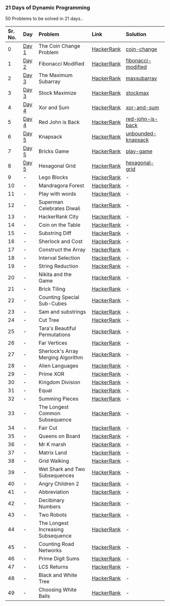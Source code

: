 ### 21 Days of Dynamic Programming

50 Problems to be solved in 21 days..

| Sr. No. | Day | Problem | Link | Solution |
| :--- | :--- | :--- | :--- | :--- |
| 0 | [Day 1](https://github.com/sanketd617/21DaysOfDP/tree/master/day-1) | The Coin Change Problem | [HackerRank](https://www.hackerrank.com/challenges/coin-change/problem) | [coin-change](https://github.com/sanketd617/21DaysOfDP/tree/master/day-1/coin-change) |
| 1 | [Day 2](https://github.com/sanketd617/21DaysOfDP/tree/master/day-2) | Fibonacci Modified | [HackerRank](https://www.hackerrank.com/challenges/fibonacci-modified/problem) | [fibonacci-modified](https://github.com/sanketd617/21DaysOfDP/tree/master/day-2/fibonacci-modified) |
| 2 | [Day 3](https://github.com/sanketd617/21DaysOfDP/tree/master/day-3) | The Maximum Subarray | [HackerRank](https://www.hackerrank.com/challenges/maxsubarray/problem) | [maxsubarray](https://github.com/sanketd617/21DaysOfDP/tree/master/day-3/maxsubarray) |
| 3 | [Day 3](https://github.com/sanketd617/21DaysOfDP/tree/master/day-3) | Stock Maximize | [HackerRank](https://www.hackerrank.com/challenges/stockmax/problem) | [stockmax](https://github.com/sanketd617/21DaysOfDP/tree/master/day-3/stockmax) |
| 4 | [Day 4](https://github.com/sanketd617/21DaysOfDP/tree/master/day-4) | Xor and Sum | [HackerRank](https://www.hackerrank.com/challenges/xor-and-sum/problem) | [xor-and-sum](https://github.com/sanketd617/21DaysOfDP/tree/master/day-4/xor-and-sum) |
| 5 | [Day 4](https://github.com/sanketd617/21DaysOfDP/tree/master/day-4) | Red John is Back | [HackerRank](https://www.hackerrank.com/challenges/red-john-is-back/problem) | [red-john-is-back](https://github.com/sanketd617/21DaysOfDP/tree/master/day-4/red-john-is-back) |
| 6 | [Day 5](https://github.com/sanketd617/21DaysOfDP/tree/master/day-5) | Knapsack | [HackerRank](https://www.hackerrank.com/challenges/unbounded-knapsack/problem) | [unbounded-knapsack](https://github.com/sanketd617/21DaysOfDP/tree/master/day-5/unbounded-knapsack) |
| 7 | [Day 5](https://github.com/sanketd617/21DaysOfDP/tree/master/day-5) | Bricks Game | [HackerRank](https://www.hackerrank.com/challenges/play-game/problem) | [play-game](https://github.com/sanketd617/21DaysOfDP/tree/master/day-5/play-game) |
| 8 | [Day 5](https://github.com/sanketd617/21DaysOfDP/tree/master/day-5) | Hexagonal Grid | [HackerRank](https://www.hackerrank.com/challenges/hexagonal-grid/problem) | [hexagonal-grid](https://github.com/sanketd617/21DaysOfDP/tree/master/day-5/hexagonal-grid) |
| 9 | - | Lego Blocks | [HackerRank](https://www.hackerrank.com/challenges/lego-blocks/problem) | - |
| 10 | - | Mandragora Forest | [HackerRank](https://www.hackerrank.com/challenges/mandragora/problem) | - |
| 11 | - | Play with words | [HackerRank](https://www.hackerrank.com/challenges/strplay/problem) | - |
| 12 | - | Superman Celebrates Diwali  | [HackerRank](https://www.hackerrank.com/challenges/superman-celebrates-diwali/problem) | - |
| 13 | - | HackerRank City | [HackerRank](https://www.hackerrank.com/challenges/hr-city/problem) | - |
| 14 | - | Coin on the Table | [HackerRank](https://www.hackerrank.com/challenges/coin-on-the-table/problem) | - |
| 15 | - | Substring Diff | [HackerRank](https://www.hackerrank.com/challenges/substring-diff/problem) | - |
| 16 | - | Sherlock and Cost | [HackerRank](https://www.hackerrank.com/challenges/sherlock-and-cost/problem) | - |
| 17 | - | Construct the Array | [HackerRank](https://www.hackerrank.com/challenges/construct-the-array/problem) | - |
| 18 | - | Interval Selection | [HackerRank](https://www.hackerrank.com/challenges/interval-selection/problem) | - |
| 19 | - | String Reduction | [HackerRank](https://www.hackerrank.com/challenges/string-reduction/problem) | - |
| 20 | - | Nikita and the Game | [HackerRank](https://www.hackerrank.com/challenges/array-splitting/problem) | - |
| 21 | - | Brick Tiling | [HackerRank](https://www.hackerrank.com/challenges/brick-tiling/problem) | - |
| 22 | - | Counting Special Sub-Cubes | [HackerRank](https://www.hackerrank.com/challenges/counting-special-sub-cubes/problem) | - |
| 23 | - | Sam and substrings | [HackerRank](https://www.hackerrank.com/challenges/sam-and-substrings/problem) | - |
| 24 | - | Cut Tree | [HackerRank](https://www.hackerrank.com/challenges/cuttree/problem) | - |
| 25 | - | Tara's Beautiful Permutations | [HackerRank](https://www.hackerrank.com/challenges/taras-beautiful-permutations/problem) | - |
| 26 | - | Far Vertices | [HackerRank](https://www.hackerrank.com/challenges/far-vertices/problem) | - |
| 27 | - | Sherlock's Array Merging Algorithm | [HackerRank](https://www.hackerrank.com/challenges/sherlocks-array-merging-algorithm/problem) | - |
| 28 | - | Alien Languages | [HackerRank](https://www.hackerrank.com/challenges/alien-languages/problem) | - |
| 29 | - | Prime XOR | [HackerRank](https://www.hackerrank.com/challenges/prime-xor/problem) | - |
| 30 | - | Kingdom Division | [HackerRank](https://www.hackerrank.com/challenges/kingdom-division/problem) | - |
| 31 | - | Equal | [HackerRank](https://www.hackerrank.com/challenges/equal/problem) | - |
| 32 | - | Summing Pieces | [HackerRank](https://www.hackerrank.com/challenges/summing-pieces/problem) | - |
| 33 | - | The Longest Common Subsequence | [HackerRank](https://www.hackerrank.com/challenges/dynamic-programming-classics-the-longest-common-subsequence/problem) | - |
| 34 | - | Fair Cut | [HackerRank](https://www.hackerrank.com/challenges/fair-cut/problem) | - |
| 35 | - | Queens on Board | [HackerRank](https://www.hackerrank.com/challenges/queens-on-board/problem) | - |
| 36 | - | Mr K marsh | [HackerRank](https://www.hackerrank.com/challenges/mr-k-marsh/problem) | - |
| 37 | - | Matrix Land | [HackerRank](https://www.hackerrank.com/challenges/matrix-land/problem) | - |
| 38 | - | Grid Walking | [HackerRank](https://www.hackerrank.com/challenges/grid-walking/problem) | - |
| 39 | - | Wet Shark and Two Subsequences | [HackerRank](https://www.hackerrank.com/challenges/wet-shark-and-two-subsequences/problem) | - |
| 40 | - | Angry Children 2 | [HackerRank](https://www.hackerrank.com/challenges/angry-children-2/problem) | - |
| 41 | - | Abbreviation | [HackerRank](https://www.hackerrank.com/challenges/abbr/problem) | - |
| 42 | - | Decibinary Numbers | [HackerRank](https://www.hackerrank.com/challenges/decibinary-numbers/problem) | - |
| 43 | - | Two Robots | [HackerRank](https://www.hackerrank.com/challenges/two-robots/problem) | - |
| 44 | - | The Longest Increasing Subsequence | [HackerRank](https://www.hackerrank.com/challenges/longest-increasing-subsequent/problem) | - |
| 45 | - | Counting Road Networks | [HackerRank](https://www.hackerrank.com/challenges/counting-road-networks/problem) | - |
| 46 | - | Prime Digit Sums | [HackerRank](https://www.hackerrank.com/challenges/prime-digit-sums/problem) | - |
| 47 | - | LCS Returns | [HackerRank](https://www.hackerrank.com/challenges/tutzki-and-lcs/problem) | - |
| 48 | - | Black and White Tree | [HackerRank](https://www.hackerrank.com/challenges/black-n-white-tree-1/problem) | - |
| 49 | - | Choosing White Balls | [HackerRank](https://www.hackerrank.com/challenges/choosing-white-balls/problem) | - |
